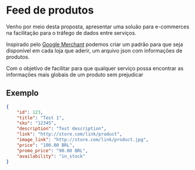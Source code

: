 Feed de produtos
==========================

Venho por meio desta proposta, apresentar uma soluão para e-commerces na facilitação para o tráfego de dados entre serviços. 

Inspirado pelo [Google Merchant](https://www.google.com.br/retail/solutions/merchant-center/) podemos criar um padrão para que seja disponível em cada loja que aderir, um arquivo json com informações de produtos.

Com o objetivo de facilitar para que qualquer serviço possa encontrar as informações mais globais de um produto sem prejudicar 

## Exemplo

```json
{
    "id": 123,
    "title": "Test 1",
    "sku": "12345",
    "description": "Test description",
    "link": "http://store.com/link/product",
    "image_link": "http://store.com/link/product.jpg",
    "price": "100.00 BRL",
    "promo_price": "90.00 BRL",
    "availability": "in_stock"
}
```
